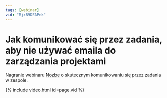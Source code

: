 ```yaml
---
tags: [webinar]
vid: "MjxB9DEAPek"
---
```


# Jak komunikować się przez zadania, aby nie używać emaila do zarządzania projektami

Nagranie webinaru [Nozbe][n] o skutecznym komunikowaniu się przez zadania w zespole.

{% include video.html id=page.vid %}

<!--More-->


[n]: https://nozbe.com/pl/?a=mike